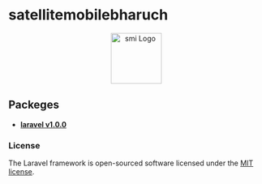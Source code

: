 # satellitemobilebharuch

<p align="center">
<a href="https://www.satellitemobilebharuch.com" target="_blank">
<img src="https://www.satellitemobilebharuch.com/img/logo/smi3.png" width="100" alt="smi Logo">
</a>
</p>

## Packeges

- **[laravel v1.0.0](https://laravel.com)**

### License

The Laravel framework is open-sourced software licensed under the [MIT license](https://opensource.org/licenses/MIT).
